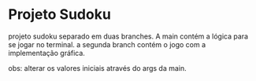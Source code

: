 # Projeto Sudoku
projeto sudoku separado em duas branches. A main contém a lógica para se jogar no terminal.
a segunda branch contém o jogo com a implementação gráfica.

obs: alterar os valores iniciais através do args da main.

